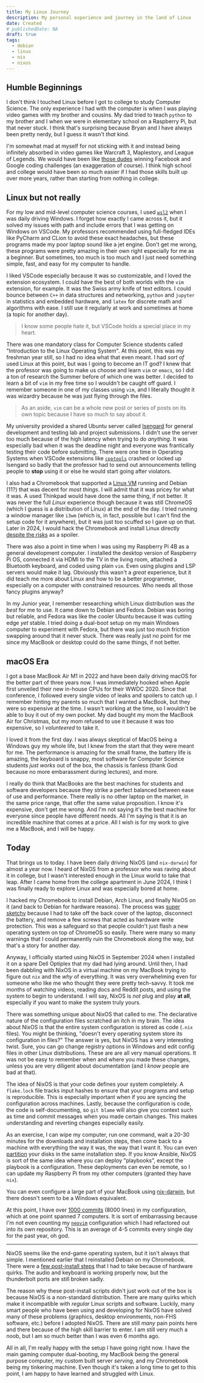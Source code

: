 ```yaml
---
title: My Linux Journey
description: My personal experience and journey in the land of Linux
date: Created
# publishedDate: NA
draft: true
tags:
  - debian
  - linux
  - nix
  - nixos
---
```


## Humble Beginnings

I don't think I touched Linux before I got to college to study Computer Science.
The only experience I had with the computer is when I was playing video games
with my brother and cousins. My dad tried to teach `python` to my brother and I
when we were in elementary school on a Raspberry Pi, but that never stuck. I
think that's surprising because Bryan and I have always been pretty nerdy, but I
guess it wasn't _that_ kind.

I'm somewhat mad at myself for not sticking with it and instead being infinitely
absorbed in video games like Warcraft 3, Maplestory, and League of Legends. We
would have been like [those
dudes](https://www.youtube.com/watch?v=wh3pz18qC70) winning Facebook and Google
coding challenges (an exaggeration of course). I think high school and college
would have been so much easier if I had those skills built up over more years,
rather than starting from nothing in college.

## Linux but not really

For my low and mid-level computer science courses, I used
[`wsl2`](https://learn.microsoft.com/en-us/windows/wsl/install) when I was daily
driving Windows. I forget how exactly I came across it, but it solved my issues
with path and include errors that I was getting on Windows on VSCode. My
professors recommended using full-fledged IDEs like PyCharm and CLion to avoid
these exact headaches, but these programs made my poor laptop sound like a jet
engine. Don't get me wrong, these programs were pretty amazing in their own
right especially for me as a beginner. But sometimes, too much is too much and I
just need something simple, fast, and easy for my computer to handle.

I liked VSCode especially because it was so customizable, and I loved the
extension ecosystem. I could have the best of both worlds with the `vim`
extension, for example. It was the Swiss army knife of text editors. I could
bounce between `C++` in data structures and networking, `python` and `jupyter`
in statistics and embedded hardware, and `latex` for discrete math and
algorithms with ease. I still use it regularly at work and sometimes at home (a
topic for another day).

> I know some people hate it, but VSCode holds a special place in my heart.

There was one mandatory class for Computer Science students called "Introduction
to the Linux Operating System". At this point, this was my freshman year still,
so I had no idea what that even meant. I had _sort of_ used Linux at this point,
but was I going to become an IT god? I knew that the professor was going to make
us choose and learn `vim` or `emacs`, so I did a ton of research the Summer
before of which one was better. I decided to learn a bit of `vim` in my free
time so I wouldn't be caught off guard. I remember someone in one of my classes
using `vim`, and I literally thought it was wizardry because he was just flying
through the files.

> As an aside, `vim` can be a whole new post or series of posts on its own topic
> because I have so much to say about it.

My university provided a shared Ubuntu server called
[Isengard](https://en.wikipedia.org/wiki/Isengard) for general development and
testing lab and project submissions. I didn't use the server too much because of
the high latency when trying to do _anything_. It was especially bad when it was
the deadline night and everyone was frantically testing their code before
submitting. There were one time in Operating Systems when VSCode extensions like
[`cpptools`](https://github.com/microsoft/vscode-cpptools) crashed or locked
up Isengard so badly that the professor had to send out announcements telling
people to **stop** using it or else he would start going after violators.

I also had a Chromebook that supported a [Linux
VM](https://support.google.com/chromebook/answer/9145439?hl=en) running and
Debian (11?) that was decent for _most things_. I will admit that it was pricey
for what it was. A used Thinkpad would have done the same thing, if not better.
It was never the full _Linux_ experience though because it was still ChromeOS
(which I guess is a distribution of Linux) at the end of the day. I tried
running a window manager like `i3wm` (which is, in fact, possible but I can't
find the setup code for it anywhere), but it was just too scuffed so I gave up
on that. Later in 2024, I would hack the Chromebook and install Linux directly
[despite the
risks](https://docs.chrultrabook.com/docs/getting-started/prerequisites.html) as
a spoiler.

There was also a point in time when I was using my Raspberry Pi 4B as a general
development computer. I installed the desktop version of Raspberry Pi OS,
connected it via HDMI to the TV in the living room, attached a Bluetooth
keyboard, and coded using plain `vim`. Even using plugins and LSP servers would
make it lag. Obviously this wasn't a _great_ experience, but it did teach me
more about Linux and how to be a better programmer, especially on a computer
with constrained resources. Who needs all those fancy plugins anyway?

In my Junior year, I remember researching which Linux distribution was _the
best_ for me to use. It came down to Debian and Fedora. Debian was boring but
reliable, and Fedora was like the cooler Ubuntu because it was cutting edge
_yet_ stable. I tried doing a dual-boot setup on my main Windows computer to
experiment with Fedora, but there was just too much friction swapping around
that it never stuck. There was really just no point for me since my MacBook or
desktop could do the same things, if not better.

## macOS Era

I got a base MacBook Air M1 in 2022 and have been daily driving macOS for the
better part of three years now. I was immediately hooked when Apple first
unveiled their new in-house CPUs for their WWDC 2020. Since that conference, I
followed every single video of leaks and spoilers to catch up. I remember
hinting my parents so much that I wanted a MacBook, but they were so expensive
at the time. I wasn't working at the time, so I wouldn't be able to buy it out
of my own pocket. My dad bought my mom the MacBook Air for Christmas, but my mom
refused to use it because it was too expensive, so I _volunteered_ to take it.

I loved it from the first day. I was always skeptical of MacOS being a Windows
guy my whole life, but I knew from the start that they were meant for me. The
performance is amazing for the small frame, the battery life is amazing, the
keyboard is snappy, most software for Computer Science students _just works_ out
of the box, the chassis is fanless (thank God because no more embarassment
during lectures), and more.

I really do think that MacBooks are the best machines for students and software
developers because they strike a perfect balanced between ease of use and
performance. There really is no other laptop on the market, in the same price
range, that offer the same value proposition. I know it's expensive, don't get
me wrong. And I'm not saying it's the best machine for everyone since people
have different needs. All I'm saying is that it is an incredible machine that
comes at a price. All I wish is for my work to give me a MacBook, and I will be
happy.

## Today

That brings us to today. I have been daily driving NixOS (and `nix-darwin`) for
almost a year now. I heard of NixOS from a professor who was raving about it in
college, but I wasn't interested enough in the Linux world to take that leap.
After I came home from the college apartment in June 2024, I think I was finally
ready to explore Linux and was especially bored at home.

I hacked my Chromebook to install Debian, Arch Linux, and finally NixOS on it
(and back to Debian for hardware reasons). The process was [super
sketchy](https://docs.mrchromebox.tech/docs/firmware/wp/disabling.html) because
I had to take off the back cover of the laptop, disconnect the battery, and
remove a few screws that acted as hardware write protection. This was a
safeguard so that people couldn't just flash a new operating system on top of
ChromeOS so easily. There were many so many warnings that I could permanently
ruin the Chromebook along the way, but that's a story for another day.

Anyway, I officially started using NixOS in September 2024 when I installed it
on a spare Dell Optiplex that my dad had lying around. Until then, I had been
dabbling with NixOS in a virtual machine on my MacBook trying to figure out
`nix` and the _why_ of everything. It was very overwhelming even for someone who
like me who thought they were pretty tech-savvy. It took me months of watching
videos, reading docs and Reddit posts, and using the system to begin to
understand. I will say, NixOS is _not_ plug and play __at all__, especially if
you want to make the system truly yours.

There was something unique about NixOS that called to me. The declarative nature
of the configuration files scratched an itch in my brain. The idea about NixOS
is that the entire system configuration is stored as code (`.nix` files). You
might be thinking, "doesn't every operating system store its configuration in
files?" The answer is yes, but NixOS has a very interesting twist. Sure, you can
go change registry options in Windows and edit config files in other Linux
distributions. These are are all very manual operations. It was not be easy to
remember when and where you made these changes, unless you are very diligent
about documentation (and I _know_ people are bad at that).

The idea of NixOS is that your code defines your system completely. A
`flake.lock` file tracks input hashes to ensure that your programs and setup is
reproducible. This is especially important when if you are syncing the
configuration across machines. Lastly, because the configuration is code, the
code is self-documenting, so `git blame` will also give you context such as time
and commit messages when you made certain changes. This makes understanding and
reverting changes especially easily.

As an exercise, I can wipe my computer, run one command, wait a 20-30 minutes
for the downloads and installation steps, then come back to a machine with
everything the way it was, the way that I want it. You can even
[partition](https://github.com/nix-community/disko) your disks in the same
installation step. If you know Ansible, NixOS is sort of the same idea where you
can deploy "playbooks", except the playbook is a configuration. These
deployments can even be remote, so I can update my Raspberry Pi from my other
computers (granted they have `nix`).

You can even configure a large part of your MacBook using
[nix-darwin](https://github.com/nix-darwin/nix-darwin), but there doesn't seem
to be a Windows equivalent.

At this point, I have over [1000
commits](https://github.com/suasuasuasuasua/nixos-config) (8000 lines) in my
configuration, which at one point spanned 7 computers. It is sort of
embarrassing because I'm not even counting my
[`neovim`](https://github.com/suasuasuasuasua/nixvim) configuration which I
had refactored out into its own repository. This is an average of 4-5 commits
every single day for the past year, oh god.

---

NixOS seems like the end-game operating system, but it isn't always that simple.
I mentioned earlier that I reinstalled Debian on my Chromebook. There were a
[few post-install
steps](https://docs.chrultrabook.com/docs/installing/post-install.html) that I
had to take because of hardware quirks. The audio and keyboard is working
properly now, but the thunderbolt ports are still broken sadly.

The reason why these post-install scripts didn't just work out of the box is
because NixOS is a non-standard distribution. There are many quirks which make
it incompatible with _regular_ Linux scripts and software. Luckily, many smart
people who have been using and developing for NixOS have solved many of these
problems (graphics, desktop environments, non-FHS software, etc.) before I
adopted NixOS. There are still _many_ pain points here and there because of the
high skill barrier to enter. I am still very much a noob, but I am so much
better than I was even 6 months ago.

All in all, I'm really happy with the setup I have going right now. I have the
main gaming computer dual-booting, my MacBook being the general purpose
computer, my custom built server _serving_, and my Chromebook being my tinkering
machine. Even though it's taken a long time to get to this point, I am happy to
have learned and struggled with Linux.
